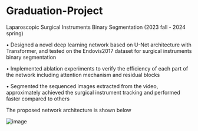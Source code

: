 # Graduation-Project
Laparoscopic Surgical Instruments Binary Segmentation (2023 fall - 2024 spring)

• Designed a novel deep learning network based on U-Net architecture with Transformer, and tested on the Endovis2017 dataset for surgical instruments binary segmentation

• Implemented ablation experiments to verify the efficiency of each part of the network including attention mechanism and residual blocks

• Segmented the sequenced images extracted from the video, approximately achieved the surgical instrument tracking and performed faster compared to others

The proposed network architecture is shown below

![image](https://github.com/user-attachments/assets/ddd9ecce-927d-46e9-aff8-2cc6c1bd2f1f)
